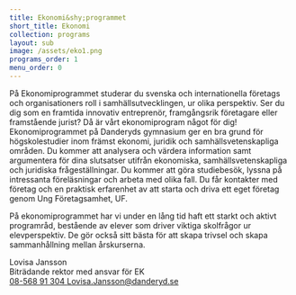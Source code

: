 ```yaml
---
title: Ekonomi&shy;programmet
short_title: Ekonomi
collection: programs
layout: sub
image: /assets/eko1.png
programs_order: 1
menu_order: 0
---
```


På Ekonomiprogrammet studerar du svenska och internationella företags och organisationers roll i samhällsutvecklingen, ur olika perspektiv. Ser du dig som en framtida innovativ entreprenör, framgångsrik företagare eller framstående jurist? Då är vårt ekonomiprogram något för dig! Ekonomiprogrammet på Danderyds gymnasium ger en bra grund för högskolestudier inom främst ekonomi, juridik och samhällsvetenskapliga områden. Du kommer att analysera och värdera information samt argumentera för dina slutsatser utifrån ekonomiska, samhällsvetenskapliga och juridiska frågeställningar. Du kommer att göra studiebesök, lyssna på intressanta föreläsningar och arbeta med olika fall. Du får kontakter med företag och en praktisk erfarenhet av att starta och driva ett eget företag genom Ung Företagsamhet, UF.

På ekonomiprogrammet har vi under en lång tid haft ett starkt och aktivt programråd, bestående av elever som driver viktiga skolfrågor ur elevperspektiv. De gör också sitt bästa för att skapa trivsel och skapa sammanhållning mellan årskurserna.

<div class="profile">
	<div class="profile__info">
		<div class="profile__title">Lovisa Jansson</div>
		<div>Biträdande rektor med ansvar för EK</div>
		<a class="profile__link" href="tel:08-568 91 304">
			08-568 91 304
		</a>
		<a class="profile__link" href="mailto:lovisa.jansson@danderyd.se">
			Lovisa.Jansson@danderyd.se
		</a>
	</div>
</div>
